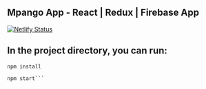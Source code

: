 ## Mpango App - React | Redux | Firebase App 

[![Netlify Status](https://api.netlify.com/api/v1/badges/bd61b597-3340-42c0-8034-fec893095749/deploy-status)](https://app.netlify.com/sites/relaxed-boyd-b5aed2/deploys)

## In the project directory, you can run:

`npm install`

```Runs the app in the development mode.<br>
npm start```


